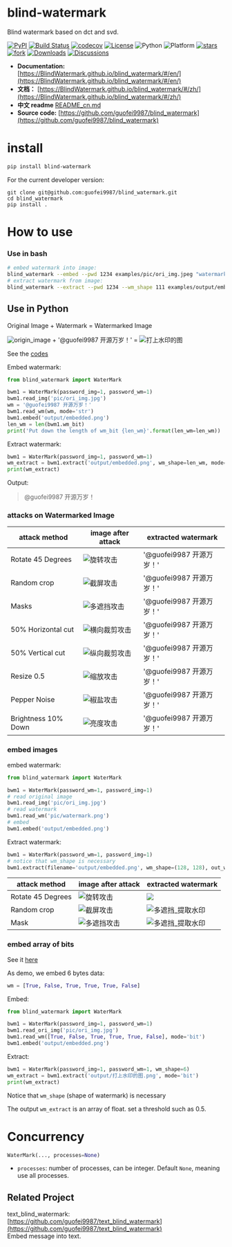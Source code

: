 
# blind-watermark

Blind watermark based on dct and svd.


[![PyPI](https://img.shields.io/pypi/v/blind_watermark)](https://pypi.org/project/blind_watermark/)
[![Build Status](https://travis-ci.com/guofei9987/blind_watermark.svg?branch=master)](https://travis-ci.com/guofei9987/blind_watermark)
[![codecov](https://codecov.io/gh/guofei9987/blind_watermark/branch/master/graph/badge.svg)](https://codecov.io/gh/guofei9987/blind_watermark)
[![License](https://img.shields.io/pypi/l/blind_watermark.svg)](https://github.com/guofei9987/blind_watermark/blob/master/LICENSE)
![Python](https://img.shields.io/badge/python->=3.5-green.svg)
![Platform](https://img.shields.io/badge/platform-windows%20|%20linux%20|%20macos-green.svg)
[![stars](https://img.shields.io/github/stars/guofei9987/blind_watermark.svg?style=social)](https://github.com/guofei9987/blind_watermark/)
[![fork](https://img.shields.io/github/forks/guofei9987/blind_watermark?style=social)](https://github.com/guofei9987/blind_watermark/fork)
[![Downloads](https://pepy.tech/badge/blind-watermark)](https://pepy.tech/project/blind-watermark)
[![Discussions](https://img.shields.io/badge/discussions-green.svg)](https://github.com/guofei9987/blind_watermark/discussions)


- **Documentation:** [https://BlindWatermark.github.io/blind_watermark/#/en/](https://BlindWatermark.github.io/blind_watermark/#/en/)
- **文档：** [https://BlindWatermark.github.io/blind_watermark/#/zh/](https://BlindWatermark.github.io/blind_watermark/#/zh/)  
- **中文 readme** [README_cn.md](README_cn.md)
- **Source code:** [https://github.com/guofei9987/blind_watermark](https://github.com/guofei9987/blind_watermark)



# install
```bash
pip install blind-watermark
```

For the current developer version:
```bach
git clone git@github.com:guofei9987/blind_watermark.git
cd blind_watermark
pip install .
```

# How to use


### Use in bash


```bash
# embed watermark into image:
blind_watermark --embed --pwd 1234 examples/pic/ori_img.jpeg "watermark text" examples/output/embedded.png
# extract watermark from image:
blind_watermark --extract --pwd 1234 --wm_shape 111 examples/output/embedded.png
```



## Use in Python

Original Image + Watermark = Watermarked Image

![origin_image](https://blindwatermark.github.io/blind_watermark/原图.jpeg) + '@guofei9987 开源万岁！' = ![打上水印的图](https://blindwatermark.github.io/blind_watermark/打上水印的图.jpg)


See the [codes](/examples/example_str.py)

Embed watermark:
```python
from blind_watermark import WaterMark

bwm1 = WaterMark(password_img=1, password_wm=1)
bwm1.read_img('pic/ori_img.jpg')
wm = '@guofei9987 开源万岁！'
bwm1.read_wm(wm, mode='str')
bwm1.embed('output/embedded.png')
len_wm = len(bwm1.wm_bit)
print('Put down the length of wm_bit {len_wm}'.format(len_wm=len_wm))
```

Extract watermark:
```python
bwm1 = WaterMark(password_img=1, password_wm=1)
wm_extract = bwm1.extract('output/embedded.png', wm_shape=len_wm, mode='str')
print(wm_extract)
```
Output:
>@guofei9987 开源万岁！

### attacks on Watermarked Image


|attack method|image after attack|extracted watermark|
|--|--|--|
|Rotate 45 Degrees|![旋转攻击](https://blindwatermark.github.io/blind_watermark/旋转攻击.jpg)|'@guofei9987 开源万岁！'|
|Random crop|![截屏攻击](https://blindwatermark.github.io/blind_watermark/截屏攻击2_还原.jpg)|'@guofei9987 开源万岁！'|
|Masks| ![多遮挡攻击](https://blindwatermark.github.io/blind_watermark/多遮挡攻击.jpg) |'@guofei9987 开源万岁！'|
|50% Horizontal cut|![横向裁剪攻击](https://blindwatermark.github.io/blind_watermark/横向裁剪攻击_填补.jpg)|'@guofei9987 开源万岁！'|
|50% Vertical cut|![纵向裁剪攻击](https://blindwatermark.github.io/blind_watermark/纵向裁剪攻击_填补.jpg)|'@guofei9987 开源万岁！'|
|Resize 0.5|![缩放攻击](https://blindwatermark.github.io/blind_watermark/缩放攻击.jpg)|'@guofei9987 开源万岁！'|
|Pepper Noise|![椒盐攻击](https://blindwatermark.github.io/blind_watermark/椒盐攻击.jpg)|'@guofei9987 开源万岁！'|
|Brightness 10% Down|![亮度攻击](https://blindwatermark.github.io/blind_watermark/亮度攻击.jpg)|'@guofei9987 开源万岁！'|






### embed images

embed watermark:
```python
from blind_watermark import WaterMark

bwm1 = WaterMark(password_wm=1, password_img=1)
# read original image
bwm1.read_img('pic/ori_img.jpg')
# read watermark
bwm1.read_wm('pic/watermark.png')
# embed
bwm1.embed('output/embedded.png')
```


Extract watermark:
```python
bwm1 = WaterMark(password_wm=1, password_img=1)
# notice that wm_shape is necessary
bwm1.extract(filename='output/embedded.png', wm_shape=(128, 128), out_wm_name='output/extracted.png', )
```


|attack method|image after attack|extracted watermark|
|--|--|--|
|Rotate 45 Degrees|![旋转攻击](https://blindwatermark.github.io/blind_watermark/旋转攻击.jpg)|![](https://blindwatermark.github.io/blind_watermark/旋转攻击_提取水印.png)|
|Random crop|![截屏攻击](https://blindwatermark.github.io/blind_watermark/截屏攻击2_还原.jpg)|![多遮挡_提取水印](https://blindwatermark.github.io/blind_watermark/多遮挡攻击_提取水印.png)|
|Mask| ![多遮挡攻击](https://blindwatermark.github.io/blind_watermark/多遮挡攻击.jpg) |![多遮挡_提取水印](https://blindwatermark.github.io/blind_watermark/多遮挡攻击_提取水印.png)|


### embed array of bits

See it [here](/examples/example_bit.py)


As demo, we embed 6 bytes data:
```python
wm = [True, False, True, True, True, False]
```

Embed:
```python
from blind_watermark import WaterMark

bwm1 = WaterMark(password_img=1, password_wm=1)
bwm1.read_ori_img('pic/ori_img.jpg')
bwm1.read_wm([True, False, True, True, True, False], mode='bit')
bwm1.embed('output/embedded.png')
```

Extract:
```python
bwm1 = WaterMark(password_img=1, password_wm=1, wm_shape=6)
wm_extract = bwm1.extract('output/打上水印的图.png', mode='bit')
print(wm_extract)
```
Notice that `wm_shape` (shape of watermark) is necessary

The output `wm_extract` is an array of float. set a threshold such as 0.5.


# Concurrency

```python
WaterMark(..., processes=None)
```
- `processes`: number of processes, can be integer. Default `None`, meaning use all processes.  

## Related Project

text_blind_watermark: [https://github.com/guofei9987/text_blind_watermark](https://github.com/guofei9987/text_blind_watermark)  
Embed message into text.
